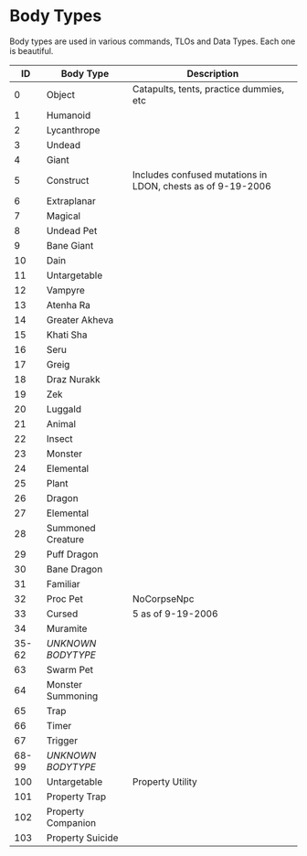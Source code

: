 # Body Types

Body types are used in various commands, TLOs and Data Types. Each one is beautiful.

| ID | Body Type | Description |
|----|-----------|-------------|
| 0 | Object | Catapults, tents, practice dummies, etc |
| 1 | Humanoid | |
| 2 | Lycanthrope | |
| 3 | Undead | |
| 4 | Giant | |
| 5 | Construct | Includes confused mutations in LDON, chests as of 9-19-2006 |
| 6 | Extraplanar | |
| 7 | Magical | |
| 8 | Undead Pet | |
| 9 | Bane Giant | |
| 10 | Dain | |
| 11 | Untargetable | |
| 12 | Vampyre | |
| 13 | Atenha Ra | |
| 14 | Greater Akheva | |
| 15 | Khati Sha | |
| 16 | Seru | |
| 17 | Greig | |
| 18 | Draz Nurakk | |
| 19 | Zek | |
| 20 | Luggald | |
| 21 | Animal | |
| 22 | Insect | |
| 23 | Monster | |
| 24 | Elemental | |
| 25 | Plant | |
| 26 | Dragon | |
| 27 | Elemental | |
| 28 | Summoned Creature | |
| 29 | Puff Dragon | |
| 30 | Bane Dragon | |
| 31 | Familiar | |
| 32 | Proc Pet | NoCorpseNpc |
| 33 | Cursed | 5 as of 9-19-2006 |
| 34 | Muramite | |
| 35-62 | *UNKNOWN BODYTYPE* | |
| 63 | Swarm Pet | |
| 64 | Monster Summoning | |
| 65 | Trap | |
| 66 | Timer | |
| 67 | Trigger | |
| 68-99 | *UNKNOWN BODYTYPE* | |
| 100 | Untargetable | Property Utility |
| 101 | Property Trap | |
| 102 | Property Companion | |
| 103 | Property Suicide | |